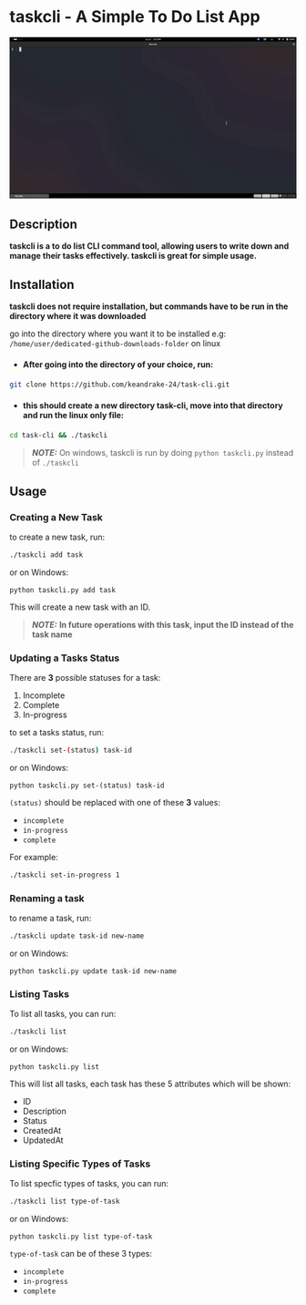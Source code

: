 # taskcli - A Simple To Do List App

![Alt Text](https://github.com/keandrake-24/task-cli/blob/master/preview.gif)

## Description

**taskcli is a to do list CLI command tool, allowing users to write down and manage their tasks effectively. taskcli is great for simple usage.**

## Installation

**taskcli does not require installation, but commands have to be run in the directory where it was downloaded**



go into the directory where you want it to be installed e.g: `/home/user/dedicated-github-downloads-folder` on linux

* #### After going into the directory of your choice, run:

```bash
git clone https://github.com/keandrake-24/task-cli.git
```

* #### this should create a new directory task-cli, move into that directory and run the linux only file:

```bash
cd task-cli && ./taskcli
```

> **_NOTE:_**
> On windows, taskcli is run by doing `python taskcli.py` instead of `./taskcli`

## Usage

### Creating a New Task

to create a new task, run:
```bash
./taskcli add task
```
or on Windows:
```
python taskcli.py add task
```
This will create a new task with an ID.

> **_NOTE:_**
>  **In future operations with this task, input the ID instead of the task name**
> 
### Updating a Tasks Status

There are **3** possible statuses for a task:
1. Incomplete
2. Complete
3. In-progress

to set a tasks status, run:
```bash
./taskcli set-(status) task-id
```
or on Windows:
```
python taskcli.py set-(status) task-id
```
`(status)` should be replaced with one of these **3** values:
* `incomplete`
* `in-progress` 
* `complete` 

For example:
```bash
./taskcli set-in-progress 1
```

### Renaming a task

to rename a task, run:
```bash
./taskcli update task-id new-name
```
or on Windows:
```
python taskcli.py update task-id new-name
```

### Listing Tasks

To list all tasks, you can run:

```bash
./taskcli list
```
or on Windows:
```
python taskcli.py list
```

This will list all tasks, each task has these 5 attributes which will be shown:
* ID
* Description
* Status
* CreatedAt
* UpdatedAt

### Listing Specific Types of Tasks
  
To list specfic types of tasks, you can run:

```bash
./taskcli list type-of-task
```
or on Windows:
```
python taskcli.py list type-of-task
```

`type-of-task` can be of these 3 types:
* `incomplete`
* `in-progress` 
* `complete` 

